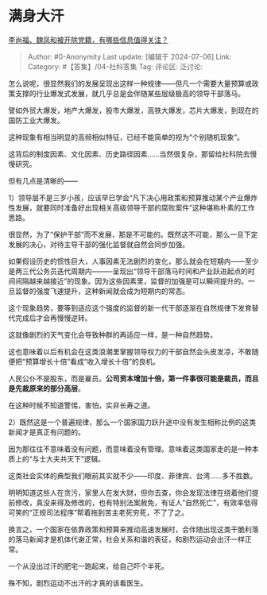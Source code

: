 # 满身大汗
[李尚福、魏凤和被开除党籍，有哪些信息值得关注？](https://www.zhihu.com/question/660102796/answer/3545028793)

> Author: #0-Anonymity
> Last update: [编辑于 2024-07-06]
> Link:
> Category: #【答集】/04-社科答集 
> Tag: 
> 评论区:
> 泛讨论:

怎么说呢，很显然我们的发展呈现出这样一种规律——但凡一个需要大量预算或政策支撑的行业爆发式发展，就几乎总是会伴随某些层级极高的领导干部落马。

譬如外贸大爆发，地产大爆发，股市大爆发，高铁大爆发，芯片大爆发，到现在的国防工业大爆发。

这种现象有相当明显的高频相似特征，已经不能简单的视为“个别随机现象”。

这背后的制度因素、文化因素、历史路径因素……当然很复杂，那留给社科院去慢慢研究。

但有几点是清晰的——

1）领导层不是三岁小孩，应该早已学会“凡下决心用政策和预算推动某个产业爆炸性发展，就要同时准备好出现相关高级领导干部的腐败案件”这种堪称朴素的工作思路。

很显然，为了“保护干部”而不发展，那是不可能的。既然这不可能，那么一旦下定发展的决心，对待主导干部的强化监督就自然会同步加强。

如果假设历史的惯性巨大，人事因素无法剧烈的变化，那么就会在短期内——至少是两三代公务员迭代周期内———呈现出“领导干部落马时间和产业跃进起点的时间间隔越来越接近”的现象。因为这些因素里，监督的加强是可以瞬间提升的。一旦监督的强度飞速提升，这种新闻就会成为短期内的常态。

这个现象趋势，要等到适应这个强度的监督的新一代干部逐渐在自然规律下发育替代完成后才会再慢慢逆转。

这就像剧烈的天气变化会导致种群的再适应一样，是一种自然趋势。

这也意味着以后有机会在这类浪潮里掌握领导权力的干部自然会头皮发凉，不敢随便把“预算增长十倍”看成“收入增长十倍”的良机。

人民公仆不是股东，而是雇员。**公司资本增加十倍，第一件事很可能是裁员，而且是先裁原来的部分高层**。

在这种时候不知道警惕，害怕，实非长寿之道。

2）既然这是一个普遍规律，那么一个国家国力跃升途中没有发生相称比例的这类新闻才是真正有问题的。

因为那往往不意味着没有问题，而意味着没有管理。意味着这类国家走的是一种本质上的“与士大夫共天下”逻辑。

这类社会实体的典型我们眼前其实就不少——印度、菲律宾、台湾……多不胜数。

明明知道这些人在贪污，家里人在发大财，但你去查，你会发现法律在绕着他们提前修改，真没来得及修改的，也有特别法案赦免，有证人“自然死亡”，有效率低得可笑的“正规司法程序”帮着拖到苦主老死穷死，不了了之。

换言之，一个国家在依靠政策和预算来推动高速发展时，会伴随出现这类干脆利落的落马新闻才是机体代谢正常，社会关系和谐的表征，和剧烈运动会出汗一样正常。

一个从没出过汗的肥宅一跑起来，给自己吓个半死。

殊不知，剧烈运动不出汗的才真的该看医生。